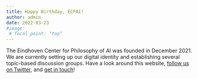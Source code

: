 ```yaml
---
title: Happy Birthday, ECPAI!
author: admin
date: 2022-03-23
#image:
 # focal_point: "top"
---
```


The Eindhoven Center for Philosophy of AI was founded in December 2021. We are currently setting up our digital identity and establishing several topic-based discussion groups. Have a look around this website, [follow us on Twitter](https://twitter.com/ephil_ai), and [get in touch](/#contact)!

